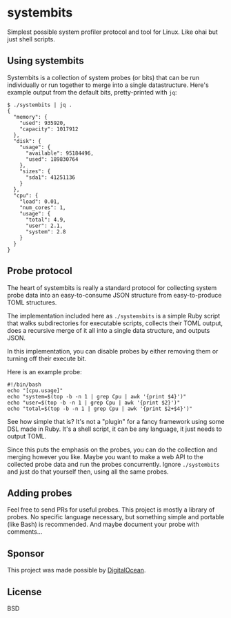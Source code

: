 # systembits

Simplest possible system profiler protocol and tool for Linux. Like ohai but just shell scripts.

## Using systembits

Systembits is a collection of system probes (or bits) that can be run individually or run together to merge into a single datastructure. Here's example output from the default bits, pretty-printed with `jq`:

	$ ./systembits | jq .
	{
	  "memory": {
	    "used": 935920,
	    "capacity": 1017912
	  },
	  "disk": {
	    "usage": {
	      "available": 95184496,
	      "used": 189830764
	    },
	    "sizes": {
	      "sda1": 41251136
	    }
	  },
	  "cpu": {
	    "load": 0.01,
	    "num_cores": 1,
	    "usage": {
	      "total": 4.9,
	      "user": 2.1,
	      "system": 2.8
	    }
	  }
	}

## Probe protocol

The heart of systembits is really a standard protocol for collecting system probe data into an easy-to-consume JSON structure from easy-to-produce TOML structures.

The implementation included here as `./systemsbits` is a simple Ruby script that walks subdirectories for executable scripts, collects their TOML output, does a recursive merge of it all into a single data structure, and outputs JSON. 

In this implementation, you can disable probes by either removing them or turning off their execute bit. 

Here is an example probe:

	#!/bin/bash
	echo "[cpu.usage]"
	echo "system=$(top -b -n 1 | grep Cpu | awk '{print $4}')"
	echo "user=$(top -b -n 1 | grep Cpu | awk '{print $2}')"
	echo "total=$(top -b -n 1 | grep Cpu | awk '{print $2+$4}')"

See how simple that is? It's not a "plugin" for a fancy framework using some DSL made in Ruby. It's a shell script, it can be any language, it just needs to output TOML.

Since this puts the emphasis on the probes, you can do the collection and merging however you like. Maybe you want to make a web API to the collected probe data and run the probes concurrently. Ignore `./systembits` and just do that yourself then, using all the same probes.

## Adding probes

Feel free to send PRs for useful probes. This project is mostly a library of probes. No specific language necessary, but something simple and portable (like Bash) is recommended. And maybe document your probe with comments...

## Sponsor

This project was made possible by [DigitalOcean](http://digitalocean.com).

## License

BSD